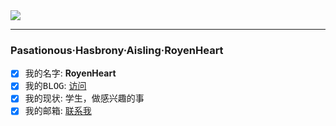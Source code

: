 <img src="https://github-readme-stats.vercel.app/api?username=royenheart&show_icons=true&icon_color=000000&text_color=0099ff&bg_color=ffffff&hide_title=false" />

- - -

###  Pasationous·Hasbrony·Aisling·RoyenHeart

- [x] <kbd>我的名字</kbd>: **RoyenHeart**
- [x] <kbd>我的BLOG</kbd>: [访问](royenheart.com)
- [x] <kbd>我的现状</kbd>: 学生，做感兴趣的事
- [x] <kbd>我的邮箱</kbd>: [联系我](mailto:royenheart@outlook.com)
